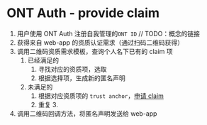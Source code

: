 # ONT Auth - provide claim

1. 用户使用 ONT Auth 注册自我管理的`ONT ID` // TODO：概念的链接
2. 获得来自 web-app 的资质认证需求（通过扫码二维码获得）
3. 调用二维码资质需求模板，查询个人名下已有的 claim 项
   1. 已经满足的
      1. 寻找对应的资质项，选取
      2. 根据选择项，生成新的匿名声明
   2. 未满足的
      1. 根据对应资质项的 `trust anchor`，[申请 claim](./acquire-claim.md)
      2. 重复 3.
4. 调用二维码回调方法，将匿名声明发送给 web-app